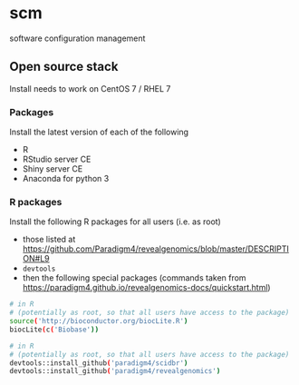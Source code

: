 # scm
software configuration management


## Open source stack

Install needs to work on CentOS 7 / RHEL 7

### Packages

Install the latest version of each of the following
- R 
- RStudio server CE
- Shiny server CE
- Anaconda for python 3

### R packages

Install the following R packages for all users (i.e. as root)
- those listed at https://github.com/Paradigm4/revealgenomics/blob/master/DESCRIPTION#L9
- `devtools`
- then the following special packages (commands taken from https://paradigm4.github.io/revealgenomics-docs/quickstart.html)
```sh
# in R 
# (potentially as root, so that all users have access to the package)
source('http://bioconductor.org/biocLite.R')
biocLite(c('Biobase'))

# in R 
# (potentially as root, so that all users have access to the package)
devtools::install_github('paradigm4/scidbr')
devtools::install_github('paradigm4/revealgenomics')
```
